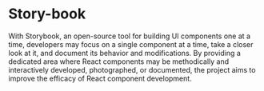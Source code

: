 # Story-book
With Storybook, an open-source tool for building UI components one at a time, developers may focus on a single component at a time, take a closer look at it, and document its behavior and modifications. By providing a dedicated area where React components may be methodically and interactively developed, photographed, or documented, the project aims to improve the efficacy of React component development.
